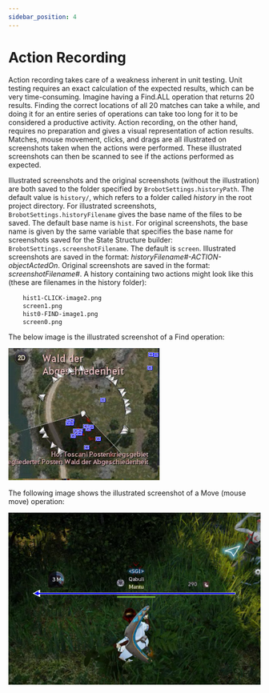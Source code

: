 ```yaml
---
sidebar_position: 4
---
```


# Action Recording

Action recording takes care of a weakness inherent in unit testing. Unit testing requires 
an exact calculation of the expected results, which can be very time-consuming.
Imagine having a Find.ALL operation that returns 20 results. Finding the correct 
locations of all 20 matches can take a while, and doing it for an entire series of 
operations can take too long for it to be considered a productive activity. Action 
recording, on the other hand, requires no preparation and gives a visual representation of 
action results. Matches, mouse movement, clicks, and drags are all illustrated on screenshots
taken when the actions were performed. These illustrated screenshots can then be scanned
to see if the actions performed as expected.  

Illustrated screenshots and the original screenshots (without the illustration) are 
both saved to the folder specified by `BrobotSettings.historyPath`. The default value
is `history/`, which refers to a folder called _history_ in the root project directory.
For illustrated screenshots, `BrobotSettings.historyFilename` gives the base name 
of the files to be saved. The default base name is `hist`. For original screenshots, 
the base name is given by the same variable that specifies the base name for 
screenshots saved for the State Structure builder: `BrobotSettings.screenshotFilename`.
The default is `screen`. Illustrated screenshots are saved in the format:
_historyFilename#-ACTION-objectActedOn_. Original screenshots are saved in the format:
_screenshotFilename#_. A history containing two actions might look like this (these are 
filenames in the history folder):

        hist1-CLICK-image2.png
        screen1.png
        hist0-FIND-image1.png
        screen0.png

The below image is the illustrated screenshot of a Find operation:

![illustrated find](/img/illustrated-find.png)

The following image shows the illustrated screenshot of a Move (mouse move) operation:

![illustrated move](/img/illustrated-move.png)
